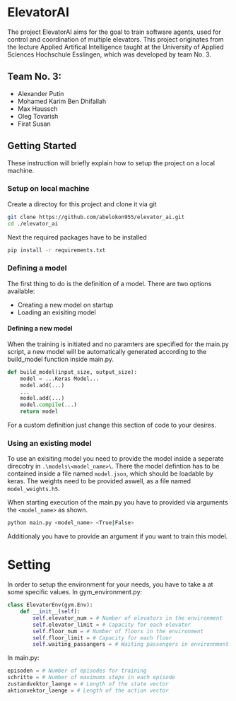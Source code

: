 # ElevatorAI

The project ElevatorAI aims for the goal to train software agents, used for control and coordination of multiple elevators.
This project originates from the lecture Applied Artifical Intelligence taught at the University of Applied Sciences Hochschule Esslingen, which was developed by team No. 3.

## Team No. 3:
 * Alexander Putin
 * Mohamed Karim Ben Dhifallah
 * Max Haussch
 * Oleg Tovarish
 * Firat Susan

## Getting Started
These instruction will briefly explain how to setup the project on a local machine.

### Setup on local machine
Create a directoy for this project and clone it via git
```sh
git clone https://github.com/abelokon955/elevator_ai.git
cd ./elevator_ai
```
Next the required packages have to be installed
```sh
pip install -r requirements.txt
```

### Defining a model
The first thing to do is the definition of a model.
There are two options available:
 * Creating a new model on startup
 * Loading an exisiting model

#### Defining a new model
When the training is initiated and no paramters are specified for the main.py script, a new model will be automatically generated according to the build_model function inside main.py.
```py
def build_model(input_size, output_size):
    model = ...Keras Model...
    model.add(...)
    ...
    model.add(...)
    model.compile(...)
    return model
```
For a custom definition just change this section of code to your desires.

### Using an existing model
To use an exisiting model you need to provide the model inside a seperate direcotry in `.\models\<model_name>\`. There the model defintion has to be contained inside a file named `model.json`, which should be loadable by keras. The weights need to be provided aswell, as a file named `model_weights.h5`.

When starting execution of the main.py you have to provided via arguments the `<model_name>` as shown.
```sh
python main.py <model_name> <True|False>
```
Additionaly you have to provide an argument if you want to train this model.

# Setting
In order to setup the environment for your needs, you have to take a at some specific values.
In gym_environment.py:
```py
class ElevatorEnv(gym.Env):
    def __init__(self):
        self.elevator_num = # Number of elevators in the environment
        self.elevator_limit = # Capacity for each elevator
        self.floor_num = # Number of floors in the environment
        self.floor_limit = # Capacity for each floor
        self.waiting_passangers = # Waiting passengers in environnment
```

In main.py:
```py
episoden = # Number of episodes for training
schritte = # Number of maximums steps in each episode
zustandvektor_laenge = # Length of the state vector
aktionvektor_laenge = # Length of the action vector
```



